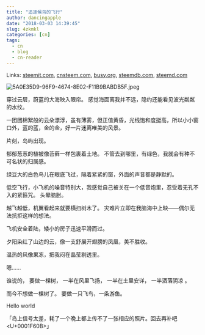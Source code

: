 ```yaml
---
title: "追逐候鸟的飞行"
author: dancingapple
date: "2018-03-03 14:39:45"
slug: 4zkmkl
categories: [cn]
tags: 
  - cn
  - blog
  - cn-reader
---
```


Links: [steemit.com](https://steemit.com/cn/@dancingapple/4zkmkl), [cnsteem.com](https://cnsteem.com/cn/@dancingapple/4zkmkl), [busy.org](https://busy.org/cn/@dancingapple/4zkmkl), [steemdb.com](https://steemdb.com/cn/@dancingapple/4zkmkl), [steemd.com](https://steemd.com/cn/@dancingapple/4zkmkl)

![5A0E35D9-96F9-4674-8E02-F11B9BABDB5F.jpeg](https://steemitimages.com/DQmZ3fQKSj8n1VjrUmdYqnxyXxCyj54rMe7JrGU41pofGwb/5A0E35D9-96F9-4674-8E02-F11B9BABDB5F.jpeg)

穿过云层，蔚蓝的大海映入眼帘。
感觉海面离我并不远，隐约还能看见波光粼粼的水纹。

一团团棉絮般的云朵漂浮，虽有薄雾，但正值黄昏，光线饱和度挺高，所以小小窗口外，蓝的蓝，金的金，好一片迷离唯美的风景。

片刻，岛屿出现。

郁郁葱葱的植被像苔藓一样包裹着土地。
不管去到哪里，有绿色，我就会有种不可名状的归属感。

绿豆大的白色鸟儿在眼底飞过，隔着紧紧的窗，外面的声音都是静默的。

低空飞行，小飞机的噪音特别大，我感觉自己被关在一个低音炮里，忍受着无孔不入的紧箍咒。
头晕脑胀。

越飞越低，机翼看起来就要横扫树木了。
灾难片立即在我脑海中上映——偶尔无法抗拒这样的想法。

飞机安全着陆，矮小的房子迅速平滑而过。

夕阳染红了山边的云，像一支舒展开翅膀的凤凰，美不胜收。

温热的风像果冻，把我闷在晶莹剔透里。

嗯……

谁说的，
要做一棵树，
一半在风里飞扬，
一半在土里安详，
一半洒落阴凉 。

而今不想做一棵树了。
要做一只飞鸟，一条游鱼。

Hello world


「岛上信号太差，耗了一个晚上都上传不了一张相应的照片。回去再补吧<U+0001F60B>」
